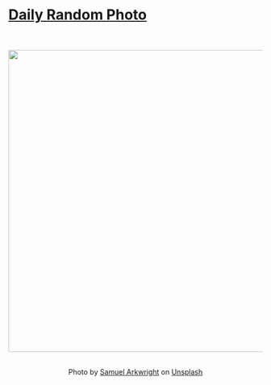 # [Daily Random Photo](https://www.dailyrandomphoto.com/)

<div align="center">
  <br>
  <br>
  <a href="https://www.dailyrandomphoto.com/p/2023/2023-10-18/"><img src="https://images.unsplash.com/photo-1696888553462-0edc3ac57a82?crop=entropy&cs=tinysrgb&fit=max&fm=jpg&ixid=M3w3NzUwOHwwfDF8cmFuZG9tfHx8fHx8fHx8MTY5NzU4ODkzMnw&ixlib=rb-4.0.3&q=80&w=1080" width="600px"></a>
  <br>
  <br>
  <p class="has-text-grey">Photo by <a href="https://unsplash.com/@arkiesam?utm_source=Daily%20Random%20Photo&amp;utm_medium=referral" target="_blank" rel="noopener noreferrer">Samuel Arkwright</a> on <a href="https://unsplash.com/photos/a-view-of-a-mountain-range-with-trees-in-the-foreground-CragdCX7seY?utm_source=Daily%20Random%20Photo&amp;utm_medium=referral" target="_blank" rel="noopener noreferrer">Unsplash</a></p>
</div>
